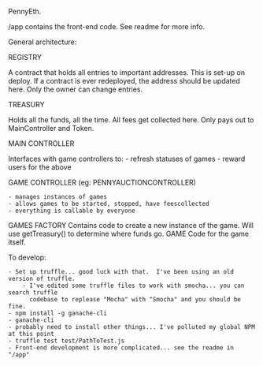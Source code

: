 PennyEth.

/app contains the front-end code. See readme for more info.

General architecture:

REGISTRY

A contract that holds all entries to important addresses. This is set-up on deploy.
If a contract is ever redeployed, the address should be updated here.
Only the owner can change entries.

TREASURY

Holds all the funds, all the time.  All fees get collected here.  Only pays
out to MainController and Token.

MAIN CONTROLLER

Interfaces with game controllers to:
	- refresh statuses of games
	- reward users for the above

GAME CONTROLLER (eg: PENNYAUCTIONCONTROLLER)

	- manages instances of games
	- allows games to be started, stopped, have feescollected
	- everything is callable by everyone

GAMES
	FACTORY
		Contains code to create a new instance of the game.
		Will use getTreasury() to determine where funds go.
	GAME
		Code for the game itself.

To develop:

	- Set up truffle... good luck with that.  I've been using an old version of truffle.
		- I've edited some truffle files to work with smocha... you can search truffle
		  codebase to replease "Mocha" with "Smocha" and you should be fine.
	- npm install -g ganache-cli
	- ganache-cli
	- probably need to install other things... I've polluted my global NPM at this point
	- truffle test test/PathToTest.js
	- Front-end development is more complicated... see the readme in "/app"